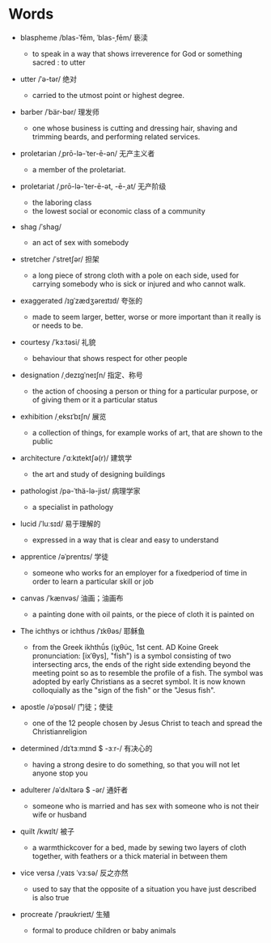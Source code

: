 # Words

- blaspheme /blas-ˈfēm, ˈblas-ˌfēm/ 亵渎
  - to speak in a way that shows irreverence for God or something sacred : to utter

- utter /ˈə-tər/ 绝对  
  - carried to the utmost point or highest degree.

- barber /ˈbär-bər/ 理发师
  - one whose business is cutting and dressing hair, shaving and trimming beards, and performing related services.

- proletarian /ˌprō-lə-ˈter-ē-ən/ 无产主义者
  - a member of the proletariat.

- proletariat /ˌprō-lə-ˈter-ē-ət, -ē-ˌat/ 无产阶级
  - the laboring class
  - the lowest social or economic class of a community

- shag /ˈshag/
  - an act of sex with somebody

- stretcher /ˈstretʃər/ 担架
  - a long piece of strong cloth with a pole on each side, used for carrying somebody who is sick or injured and who cannot walk.

- exaggerated /ɪɡˈzædʒəreɪtɪd/ 夸张的
  - made to seem larger, better, worse or more important than it really is or needs to be.
  
- courtesy /ˈkɜːtəsi/ 礼貌
  - behaviour that shows respect for other people
  
- designation /ˌdezɪɡˈneɪʃn/ 指定、称号
  - the action of choosing a person or thing for a particular purpose, or of giving them or it a particular status
  
- exhibition /ˌeksɪˈbɪʃn/ 展览
  - a collection of things, for example works of art, that are shown to the public

- architecture /ˈɑːkɪtektʃə(r)/ 建筑学
  - the art and study of designing buildings
  
- pathologist /pə-ˈthä-lə-jist/ 病理学家
  - a specialist in pathology
  
- lucid /ˈluːsɪd/ 易于理解的
  - expressed in a way that is clear and easy to understand
  
- apprentice /əˈprentɪs/ 学徒
  - someone who works for an employer for a fixedperiod of time in order to learn a particular skill or job
  
- canvas /ˈkænvəs/ 油画；油画布
  - a painting done with oil paints, or the piece of cloth it is painted on
  
- The ichthys or ichthus /ˈɪkθəs/ 耶稣鱼
  - from the Greek ikhthū́s (ἰχθύς, 1st cent. AD Koine Greek pronunciation: [ixˈθys], "fish") is a symbol consisting of two intersecting arcs, the ends of the right side extending beyond the meeting point so as to resemble the profile of a fish. The symbol was adopted by early Christians as a secret symbol. It is now known colloquially as the "sign of the fish" or the "Jesus fish".
  
- apostle /əˈpɒsəl/ 门徒；使徒
  - one of the 12 people chosen by Jesus Christ to teach and spread the Christianreligion

- determined /dɪˈtɜːmɪnd $ -ɜːr-/ 有决心的
  - having a strong desire to do something, so that you will not let anyone stop you
  
- adulterer /əˈdʌltərə $ -ər/ 通奸者
  - someone who is married and has sex with someone who is not their wife or husband
  
- quilt /kwɪlt/ 被子
  - a warmthickcover for a bed, made by sewing two layers of cloth together, with feathers or a thick material in between them
  
- vice versa /ˌvaɪs ˈvɜːsə/ 反之亦然
  - used to say that the opposite of a situation you have just described is also true
  
- procreate /ˈprəʊkrieɪt/ 生殖
  - formal to produce children or baby animals
  